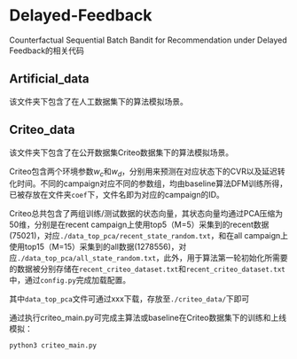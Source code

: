 # Delayed-Feedback

Counterfactual Sequential Batch Bandit for Recommendation under Delayed Feedback的相关代码

## Artificial_data
该文件夹下包含了在人工数据集下的算法模拟场景。

## Criteo_data
该文件夹下包含了在公开数据集Criteo数据集下的算法模拟场景。

Criteo包含两个环境参数$w_c$和$w_d$，分别用来预测在对应状态下的CVR以及延迟转化时间。不同的campaign对应不同的参数组，均由baseline算法DFM训练所得，已被存放在文件夹`coef`下，文件名即为对应的campaign的ID。

Criteo总共包含了两组训练/测试数据的状态向量，其状态向量均通过PCA压缩为50维，分别是在recent campaign上使用top5（M=5）采集到的recent数据(75021)，对应`./data_top_pca/recent_state_random.txt`，和在all campaign上使用top15（M=15）采集到的all数据(1278556)，对应`./data_top_pca/all_state_random.txt`，此外，用于算法第一轮初始化所需要的数据被分别存储在`recent_criteo_dataset.txt`和`recent_criteo_dataset.txt`中，通过`config.py`完成加载配置。

其中`data_top_pca`文件可通过xxx下载，存放至`./criteo_data/`下即可

通过执行criteo_main.py可完成主算法或baseline在Criteo数据集下的训练和上线模拟：
```py
python3 criteo_main.py
```

